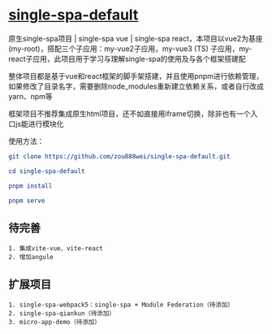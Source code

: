 # [single-spa-default](https://github.com/zou888wei/single-spa-default)
原生single-spa项目 | single-spa vue | single-spa react，本项目以vue2为基座(my-root)，搭配三个子应用：my-vue2子应用，my-vue3 (TS) 子应用，my-react子应用，此项目用于学习与理解single-spa的使用及与各个框架搭建配

整体项目都是基于vue和react框架的脚手架搭建，并且使用pnpm进行依赖管理，如果修改了目录名字，需要删除node_modules重新建立依赖关系，或者自行改成yarn、npm等

框架项目不推荐集成原生html项目，还不如直接用iframe切换，除非也有一个入口js能进行模块化

使用方法：

```cmake
git clone https://github.com/zou888wei/single-spa-default.git

cd single-spa-default

pnpm install

pnpm serve
```

## 待完善

```
1. 集成vite-vue、vite-react
2. 增加angule
```

## 扩展项目

```
1. single-spa-webpack5：single-spa + Module Federation（待添加）
2. single-spa-qiankun（待添加）
3. micro-app-demo（待添加）

```

